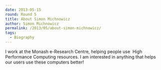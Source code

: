 ```yaml
---
date: 2013-05-15
round: Round 5
title: About Simon Michnowicz
author: Simon Michnowicz
permalink: /2013/05/about-simon-michnowicz/
tags:
  - Biography
---
```

I work at the Monash e-Research Centre, helping people use  High Performance Computing resources. I am interested in anything that helps our users use these computers better!
